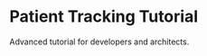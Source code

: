 Patient Tracking Tutorial
=========================

Advanced tutorial for developers and architects.
